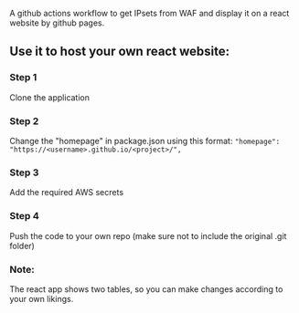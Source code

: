 A github actions workflow to get IPsets from WAF and display it on a react website by github pages.
## Use it to host your own react website:
### Step 1

Clone the application

### Step 2

Change the "homepage" in package.json using this format:
`"homepage": "https://<username>.github.io/<project>/",`

### Step 3

Add the required AWS secrets

### Step 4

Push the code to your own repo (make sure not to include the original .git folder)

### Note:

The react app shows two tables, so you can make changes according to your own likings.

